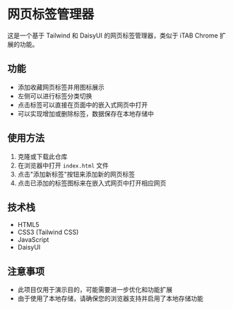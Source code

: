 # 网页标签管理器

这是一个基于 Tailwind 和 DaisyUI 的网页标签管理器，类似于 iTAB Chrome 扩展的功能。

## 功能

- 添加收藏网页标签并用图标展示
- 左侧可以进行标签分类切换
- 点击标签可以直接在页面中的嵌入式网页中打开
- 可以实现增加或删除标签，数据保存在本地存储中

## 使用方法

1. 克隆或下载此仓库
2. 在浏览器中打开 `index.html` 文件
3. 点击"添加新标签"按钮来添加新的网页标签
4. 点击已添加的标签图标来在嵌入式网页中打开相应网页

## 技术栈

- HTML5
- CSS3 (Tailwind CSS)
- JavaScript
- DaisyUI

## 注意事项

- 此项目仅用于演示目的，可能需要进一步优化和功能扩展
- 由于使用了本地存储，请确保您的浏览器支持并启用了本地存储功能
